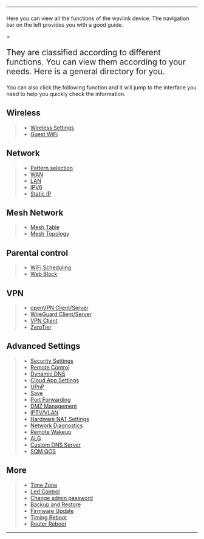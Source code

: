 <style>
    .text {
        font-size: 21px; 
    }
</style>
---
> 
> <p class="text">
Here you can view all the functions of the wavlink device. The navigation bar on the left provides you with a good guide.
</p>
><p class="text">
They are classified according to different functions. You can view them according to your needs. Here is a general directory for you. 
</p>

><p class="text">
You can also click the following function and it will jump to the interface you need to help you quickly check the information.
</p>

## Wireless
>- [Wireless Settings](/feature_guide/wireless/)
>- [Guest WiFi](/feature_guide/guest_network)
## Network
>- [Pattern selection](/feature_guide/pattern_selection/)
>- [WAN](/feature_guide/wan/)
>- [LAN](/feature_guide/lan/)
>- [IPV6](/feature_guide/ipv6/)
>- [Static IP](/feature_guide/static_ip/)
## Mesh Network
>- [Mesh Table](/feature_guide/mesh_network/)
>- [Mesh Topology](/feature_guide/mesh_topo/)
## Parental control
>- [WiFi Scheduling](/feature_guide/parental_ctrl/)
>- [Web Block](/feature_guide/parental_ctrl/)
## VPN
>- [openVPN Client/Server](/feature_guide/openVPN/)
>- [WireGuard Client/Server](/feature_guide/wireguard/)
>- [VPN Client](/feature_guide/vpnclient/)
>- [ZeroTier](/feature_guide/zerotier/)
## Advanced Settings
>- [Security Settings](/feature_guide/secure/)
>- [Remote Control](/feature_guide/remote_ctrl/)
>- [Dynamic DNS](/feature_guide/dynamic_dns/)
>- [Cloud App Settings](/feature_guide/cloud_app/)
>- [UPnP](/feature_guide/upnp/)
>- [Save](/feature_guide/save/)
>- [Port Forwarding](/feature_guide/port_forwarding/)
>- [DMZ Management](/feature_guide/DMZ_Management/)
>- [IPTV/VLAN](/feature_guide/IPTV_VLAN/)
>- [Hardware NAT Settings](/feature_guide/Hardware/)
>- [Network Diagnostics](/feature_guide/network_diango/)
>- [Remote Wakeup](/feature_guide/remote_wakeup/)
>- [ALG](/feature_guide/alg/)
>- [Custom DNS Server](/feature_guide/cutm_dns-server/)
>- [SQM QOS](/feature_guide/sqm/)
## More
>- [Time Zone](/feature_guide/time/)
>- [Led Control](/feature_guide/led_ctrl/)
>- [Change admin password](/feature_guide/password_admin/)
>- [Backup and Restore](/feature_guide/backup/)
>- [Firmware Update](/feature_guide/firmware/)
>- [Timing Reboot](/feature_guide/timing_reboot/)
>- [Router Reboot](/feature_guide/router_reboot/)
---